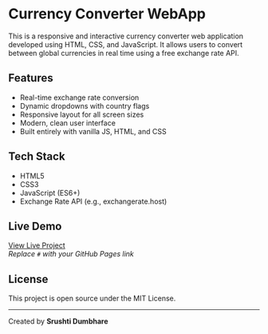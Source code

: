 # Currency Converter WebApp

This is a responsive and interactive currency converter web application developed using HTML, CSS, and JavaScript. It allows users to convert between global currencies in real time using a free exchange rate API.

## Features

- Real-time exchange rate conversion
- Dynamic dropdowns with country flags
- Responsive layout for all screen sizes
- Modern, clean user interface
- Built entirely with vanilla JS, HTML, and CSS

## Tech Stack

- HTML5
- CSS3
- JavaScript (ES6+)
- Exchange Rate API (e.g., exchangerate.host)

## Live Demo

[View Live Project](#)  
*Replace `#` with your GitHub Pages link*

## License

This project is open source under the MIT License.

---

Created by **Srushti Dumbhare**
